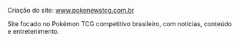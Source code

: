 Criação do site: www.pokenewstcg.com.br

Site focado no Pokémon TCG competitivo brasileiro, com notícias, conteúdo e entretenimento.
